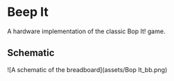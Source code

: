 # Beep It

A hardware implementation of the classic Bop It! game.

## Schematic

![A schematic of the breadboard](assets/Bop It_bb.png)
